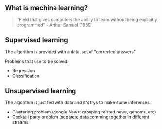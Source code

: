 ## What is machine learning?

> "Field that gives computers the ability to learn without being explicitly
programmed" - Arthur Samuel (1959)

## Supervised learning

The algorithm is provided with a data-set of "corrected answers".

Problems that use to be solved:

* Regression
* Classification

## Unsupervised learning

The algorithm is just fed with data and it's trys to make some inferences.

* Clustering problem (google News: grouping related news, genoma, etc)
* Cocktail party problem (separete data comming together in different
streams

